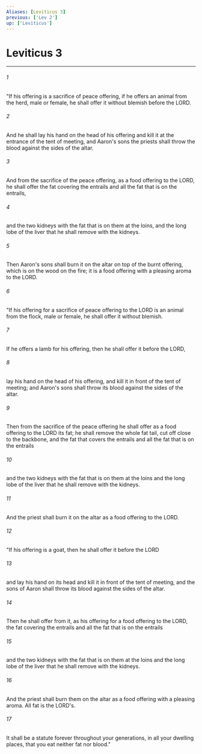 ```yaml
---
Aliases: [Leviticus 3]
previous: ['Lev 2']
up: ['Leviticus']
---
```

# Leviticus 3

***

 

###### 1 
"If his offering is a sacrifice of peace offering, if he offers an animal from the herd, male or female, he shall offer it without blemish before the LORD. 
 

###### 2 
And he shall lay his hand on the head of his offering and kill it at the entrance of the tent of meeting, and Aaron's sons the priests shall throw the blood against the sides of the altar. 
 

###### 3 
And from the sacrifice of the peace offering, as a food offering to the LORD, he shall offer the fat covering the entrails and all the fat that is on the entrails, 
 

###### 4 
and the two kidneys with the fat that is on them at the loins, and the long lobe of the liver that he shall remove with the kidneys. 
 

###### 5 
Then Aaron's sons shall burn it on the altar on top of the burnt offering, which is on the wood on the fire; it is a food offering with a pleasing aroma to the LORD.
 
 

###### 6 
"If his offering for a sacrifice of peace offering to the LORD is an animal from the flock, male or female, he shall offer it without blemish. 
 

###### 7 
If he offers a lamb for his offering, then he shall offer it before the LORD, 
 

###### 8 
lay his hand on the head of his offering, and kill it in front of the tent of meeting; and Aaron's sons shall throw its blood against the sides of the altar. 
 

###### 9 
Then from the sacrifice of the peace offering he shall offer as a food offering to the LORD its fat; he shall remove the whole fat tail, cut off close to the backbone, and the fat that covers the entrails and all the fat that is on the entrails 
 

###### 10 
and the two kidneys with the fat that is on them at the loins and the long lobe of the liver that he shall remove with the kidneys. 
 

###### 11 
And the priest shall burn it on the altar as a food offering to the LORD.
 
 

###### 12 
"If his offering is a goat, then he shall offer it before the LORD 
 

###### 13 
and lay his hand on its head and kill it in front of the tent of meeting, and the sons of Aaron shall throw its blood against the sides of the altar. 
 

###### 14 
Then he shall offer from it, as his offering for a food offering to the LORD, the fat covering the entrails and all the fat that is on the entrails 
 

###### 15 
and the two kidneys with the fat that is on them at the loins and the long lobe of the liver that he shall remove with the kidneys. 
 

###### 16 
And the priest shall burn them on the altar as a food offering with a pleasing aroma. All fat is the LORD's. 
 

###### 17 
It shall be a statute forever throughout your generations, in all your dwelling places, that you eat neither fat nor blood."
 
